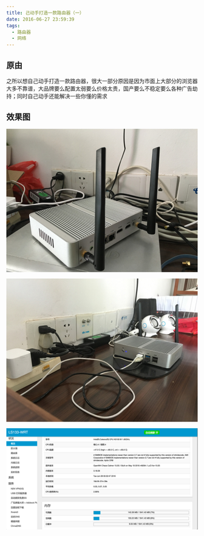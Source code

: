```yaml
---
title: 己动手打造一款路由器（一）
date: 2016-06-27 23:59:39
tags:
  - 路由器
  - 网络
---
```


## 原由

之所以想自己动手打造一款路由器，很大一部分原因是因为市面上大部分的浏览器大多不靠谱，大品牌要么配置太弱要么价格太贵，国产要么不稳定要么各种广告劫持；同时自己动手还能解决一些你懂的需求

## 效果图

![摆拍](../assets/wrt/p1.jpg)

![摆拍2](../assets/wrt/p2.jpg)

![管理界面](../assets/wrt/p3.jpg)

